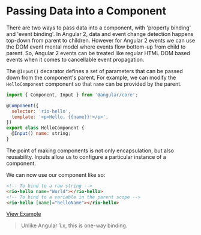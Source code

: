 # Passing Data into a Component

There are two ways to pass data into a component, with 'property binding' and 'event binding'. In Angular 2, data and event change detection happens top-down from parent to children. However for Angular 2 events we can use the DOM event mental model where events flow bottom-up from child to parent. So, Angular 2 events can be treated like regular HTML DOM based events when it comes to cancellable event propagation.

The `@Input()` decarator defines a set of parameters that can be passed down from the component's parent. For example, we can modify the `HelloComponent` component so that `name` can be provided by the parent.

```js
import { Component, Input } from '@angular/core';

@Component({
  selector: 'rio-hello',
  template: '<p>Hello, {{name}}!</p>',
})
export class HelloComponent {
  @Input() name: string;
}
```

The point of making components is not only encapsulation, but also reusability. Inputs allow us to configure a particular instance of a component.

We can now use our component like so:

```html
<!-- To bind to a raw string -->
<rio-hello name="World"></rio-hello>
<!-- To bind to a variable in the parent scope -->
<rio-hello [name]="helloName"></rio-hello>
```

  [View Example](http://plnkr.co/edit/LEtEN9?p=preview)

>Unlike Angular 1.x, this is one-way binding.
